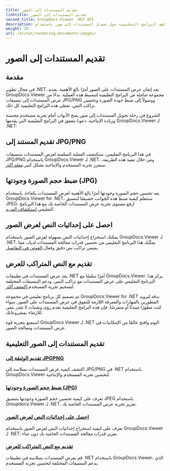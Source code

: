 ```yaml
---
title: تقديم المستندات إلى الصور
linktitle: تقديم المستندات إلى الصور
second_title: GroupDocs.Viewer .NET API
description: استكشف البرامج التعليمية حول تحويل المستندات إلى صور باستخدام GroupDocs.Viewer لـ .NET. تحسين جودة الصورة واستخراج إحداثيات النص وتحسين تجربة المستخدم.
weight: 30
url: /ar/net/rendering-documents-images/
---
```


# تقديم المستندات إلى الصور

## مقدمة

في مجال تطوير .NET، يعد إتقان عرض المستندات على الصور أمرًا بالغ الأهمية. يقدم GroupDocs.Viewer مجموعة شاملة من البرامج التعليمية لتبسيط هذه العملية. بدءًا من عرض المستندات إلى تنسيقات JPG/PNG ووصولاً إلى ضبط جودة الصورة وتحسين تراكب النص، تغطي هذه البرامج التعليمية كل ذلك.

الشروع في رحلة تحويل المستندات إلى صور يفتح الأبواب أمام تجربة مستخدم محسنة وزيادة الإنتاجية. دعونا نتعمق في البرامج التعليمية التي يقدمها GroupDocs.Viewer لـ .NET:

## تقديم المستند إلى JPG/PNG
 في هذا البرنامج التعليمي، ستكتشف العملية السلسة لعرض المستندات بتنسيقات JPG/PNG باستخدام GroupDocs.Viewer لـ .NET. ومن خلال تنفيذ هذه الطريقة، ستعزز تجربة المستخدم والإنتاجية بشكل كبير.[يتعلم أكثر](./render-jpg-png/).

## ضبط حجم الصورة وجودتها (JPG)
 يعد تحسين حجم الصورة وجودتها أمرًا بالغ الأهمية لعرض المستندات بكفاءة. باستخدام GroupDocs.Viewer for .NET، ستتعلم كيفية ضبط هذه الجوانب خصيصًا لتنسيق JPEG. ارفع مستوى تجربة عرض المستندات الخاصة بك مع هذا البرنامج التعليمي.[استكشاف المزيد](./adjust-image-size-and-quality-jpg/).

## احصل على إحداثيات النص لعرض الصور
يمكنك استخراج إحداثيات النص بسهولة لعرض الصور باستخدام GroupDocs.Viewer لـ .NET. يمكّنك هذا البرنامج التعليمي من تحسين قدرات معالجة المستندات لديك، مما يضمن تراكب نص دقيق وفعال.[الغوص في التفاصيل](./get-text-coordinates-image/).

## تقديم مع النص المتراكب للعرض
 يعد عرض المستندات في تطبيقات .NET أمرًا سلسًا مع GroupDocs.Viewer. يركز هذا البرنامج التعليمي على عرض المستندات مع تراكب النص، ودعم التنسيقات المختلفة لتضخيم تجربة المستخدم.[إكتشف أكثر](./render-with-text-overlay/).

تم تصميم كل برنامج تعليمي في مجموعة GroupDocs.Viewer for .NET بدقة لتزويد المطورين بالمهارات والمعرفة اللازمة للتفوق في عرض المستندات على الصور. سواء كنت مطورًا مبتدئًا أو متمرسًا، فإن هذه البرامج التعليمية تقدم رؤى وتقنيات لا تقدر بثمن للارتقاء بمشروعاتك.

استمتع بتجربة قوة GroupDocs.Viewer لـ .NET اليوم وافتح عالمًا من الإمكانيات في عرض المستندات ومعالجة الصور.

## تقديم المستندات إلى الصور التعليمية
### [تقديم الوثيقة إلى JPGPNG](./render-jpg-png/)
اكتشف كيفية عرض المستندات بسلاسة إلى JPG/PNG في .NET باستخدام GroupDocs.Viewer لتحسين تجربة المستخدم والإنتاجية.
### [ضبط حجم الصورة وجودتها (JPG)](./adjust-image-size-and-quality-jpg/)
تعرف على كيفية تحسين حجم الصورة وجودتها بتنسيق JPEG باستخدام Groupdocs.Viewer لـ .NET. تعزيز تجربة عرض المستندات الخاصة بك.
### [احصل على إحداثيات النص لعرض الصور](./get-text-coordinates-image/)
تعرف على كيفية استخراج إحداثيات النص لعرض الصور باستخدام GroupDocs.Viewer لـ .NET. تعزيز قدرات معالجة المستندات الخاصة بك دون عناء.
### [تقديم مع النص المتراكب للعرض](./render-with-text-overlay/)
قم بعرض المستندات بسلاسة في تطبيقات .NET باستخدام GroupDocs.Viewer، الذي يدعم التنسيقات المختلفة لتحسين تجربة المستخدم.
